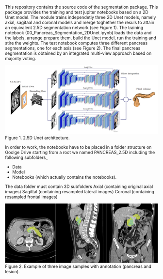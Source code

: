 This repository contains the source code of the segmentation package. This package provides the training and test jupiter notebooks based on a 2D Unet model. The module trains independetly three 2D Unet models, namely axial, sagitaal and coronal models and merge toghether the resuls to attain an equivalent 2.5D segmentation network (see Figure 1). The training notebook (00_Pancreas_Segmentation_2DUnet.ipynb) loads the data and the labels, arrange  prepare them, build the Unet model, run the training and stire the weights. 
The test notebook computes three different pancreas segmentations, one for each axis (see Figure 2). The final pancreas segmentation is obtained by an integrated multi-view approach based on majority voting.


![](25DUNEt.png)
Figure 1. 2.5D Unet architecture.

In order to work, the notebooks have to be placed in a folder structure on Goolge Drive starting from a root we named PANCREAS_2.5D including the following subfolders_
* Data
* Model
* Notebooks (which actually contains the notebooks). 

The data folder must contain 3D subfolders
Axial 		(containing original axial images)
Sagittal 	(containing resampled lateral images)
Coronal 	(containing resampled frontal images)

![](Images.png)
Figure 2. Example of three image samples with annotation (pancreas and lesion).